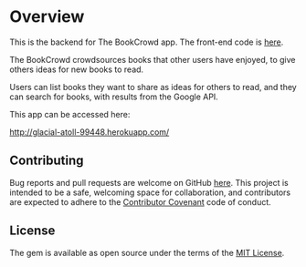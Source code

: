 
# Overview

This is the backend for The BookCrowd app. The front-end code is [here](https://github.com/nadinesk/book-client-user). 

The BookCrowd crowdsources books that other users have enjoyed, to give others ideas for new books to read.

Users can list books they want to share as ideas for others to read, and they can search for books, with results from the Google API.

This app can be accessed here: 

http://glacial-atoll-99448.herokuapp.com/

## Contributing

Bug reports and pull requests are welcome on GitHub [here](https://github.com/nadinesk/playlister). This project is intended to be a safe, welcoming space for collaboration, and contributors are expected to adhere to the [Contributor Covenant](http://contributor-covenant.org/) code of conduct.

## License

The gem is available as open source under the terms of the [MIT License](http://opensource.org/licenses/MIT).
